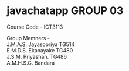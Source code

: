 # javachatapp GROUP 03

Course Code - ICT3113

Group Memners - <br>J.M.A.S. Jayasooriya TG514 <br>
                E.M.D.S. Ekanayake TG480 <br>
                J.S.M. Priyashan. TG486 <br>
                A.M.H.S.G. Bandara
                
                
